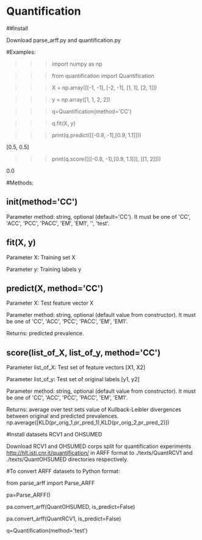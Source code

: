 # Quantification 
##Install

Download parse_arff.py and quantification.py

#Examples:

>>> import numpy as np

>>> from quantification import Quantification

>>> X = np.array([[-1, -1], [-2, -1], [1, 1], [2, 1]])

>>> y = np.array([1, 1, 2, 2])

>>> q=Quantification(method='CC')

>>> q.fit(X, y)

>>> print(q.predict([[-0.8, -1],[0.9, 1.1]]))

[0.5, 0.5]

>>> print(q.score([[[-0.8, -1],[0.9, 1.1]]], [[1, 2]]))

0.0

#Methods:
## __init__(method='CC')

Parameter method: string, optional (default='CC'). It must be one of 'CC', 'ACC', 'PCC', 'PACC', 'EM', 'EM1', '', 'test'.

## fit(X, y)

Parameter X: Training set X

Parameter y: Training labels y

## predict(X, method='CC')

Parameter X: Test feature vector X

Parameter method: string, optional (default value from constructor). It must be one of 'CC', 'ACC', 'PCC', 'PACC', 'EM', 'EM1'.

Returns: predicted prevalence.

## score(list_of_X, list_of_y, method='CC')

Parameter list_of_X: Test set of feature vectors [X1, X2]

Parameter list_of_y: Test set of original labels [y1, y2]

Parameter method: string, optional (default value from constructor). It must be one of 'CC', 'ACC', 'PCC', 'PACC', 'EM', 'EM1'.

Returns: average over test sets value of Kullback-Leibler divergences between original and predicted prevalences.
np.average([KLD(pr_orig_1,pr_pred_1),KLD(pr_orig_2,pr_pred_2)])


#Install datasets RCV1 and OHSUMED

Download RCV1 and OHSUMED corps split for quantification experiments  http://hlt.isti.cnr.it/quantification/ in ARFF format to ./texts/QuantRCV1 and ./texts/QuantOHSUMED directories respectively.

#To convert ARFF datasets to Python format:

from parse_arff import Parse_ARFF

pa=Parse_ARFF()

pa.convert_arff(QuantOHSUMED, is_predict=False)

pa.convert_arff(QuantRCV1, is_predict=False)

q=Quantification(method='test')